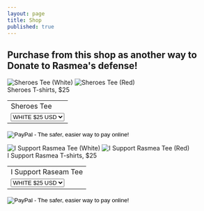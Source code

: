 ```yaml
---
layout: page
title: Shop
published: true
---
```


## Purchase from this shop as another way to Donate to Rasmea's defense! 



![Sheroes Tee (White)]({{site.baseurl}}/assets/img/Sheroes_White.jpg)
![Sheroes Tee (Red)]({{site.baseurl}}/assets/img/Sheroes_Red.jpg)
<br>Sheroes T-shirts, $25

<form target="paypal" action="https://www.paypal.com/cgi-bin/webscr" method="post">
<input type="hidden" name="cmd" value="_s-xclick">
<input type="hidden" name="hosted_button_id" value="7M4MVYPVL35KQ">
<table>
<tr><td><input type="hidden" name="on0" value="Name of drop-down menu">Sheroes Tee</td></tr><tr><td><select name="os0">
	<option value="Option 1">WHITE $25 USD</option>
	<option value="Option 2">RED $25 USD</option>
</select> </td></tr>
</table>
<input type="hidden" name="currency_code" value="USD">
<input type="image" src="https://www.paypal.com/en_US/i/btn/btn_cart_LG.gif" border="0" name="submit" alt="PayPal - The safer, easier way to pay online!">
<img alt="" border="0" src="https://www.paypalobjects.com/en_US/i/scr/pixel.gif" width="1" height="1">
</form>


![I Support Rasmea Tee (White)]({{site.baseurl}}/assets/img/I_Support_Rasmea_white.jpg)
![I Support Rasmea Tee (Red)]({{site.baseurl}}/assets/img/I_Support_Rasmea_red.jpg)
<br>I Support Rasmea T-shirts, $25

<form target="paypal" action="https://www.paypal.com/cgi-bin/webscr" method="post">
<input type="hidden" name="cmd" value="_s-xclick">
<input type="hidden" name="hosted_button_id" value="7M4MVYPVL35KQ">
<table>
<tr><td><input type="hidden" name="on0" value="Name of drop-down menu">I Support Raseam Tee</td></tr><tr><td><select name="os0">
	<option value="Option 1">WHITE $25 USD</option>
	<option value="Option 2">RED $25 USD</option>
</select> </td></tr>
</table>
<input type="hidden" name="currency_code" value="USD">
<input type="image" src="https://www.paypal.com/en_US/i/btn/btn_cart_LG.gif" border="0" name="submit" alt="PayPal - The safer, easier way to pay online!">
<img alt="" border="0" src="https://www.paypalobjects.com/en_US/i/scr/pixel.gif" width="1" height="1">
</form>